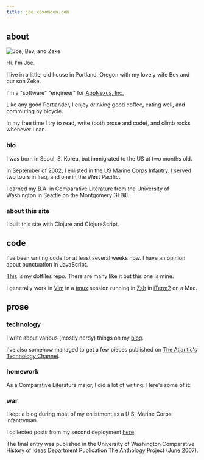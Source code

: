 ```yaml
---
title: joe.xoxomoon.com
---
```


## about

![Joe, Bev, and Zeke](https://lh3.googleusercontent.com/-xR5D8jUlHOc/UT7B1UII5cI/AAAAAAAAKyo/sJzka0VGc-0/s1011/DSC_8087.JPG)

Hi. I'm Joe.

I live in a little, old house in Portland, Oregon with my lovely wife Bev and our son Zeke.

I'm a "software" "engineer" for [AppNexus, Inc.](http://www.appnexus.com/)

Like any good Portlander, I enjoy drinking good coffee, eating well, and commuting by bicycle.

In my free time I try to read, write (both prose and code), and climb rocks whenever I can.

### bio

I was born in Seoul, S. Korea, but immigrated to the US at two months old.

In September of 2002, I enlisted in the US Marine Corps Infantry. I served two tours in Iraq, and one in the West Pacific.

I earned my B.A. in Comparative Literature from the University of Washington in Seattle on the Montgomery GI Bill.

### about this site

I built this site with Clojure and ClojureScript.

## code

I've been writing code for at least several weeks now. I have an opinion about punctuation in JavaScript.

[This](https://github.com/joebadmo/dotfiles) is my dotfiles repo. There are many like it but this one is mine.

I generally work in [Vim](http://www.vim.org/) in a [tmux](http://tmux.sourceforge.net/) session running in [Zsh](http://www.zsh.org/) in [iTerm2](http://www.iterm2.com/#/section/home) on a Mac.

## prose

### technology

I write about various (mostly nerdy) things on my [blog](/blog).

I've also somehow managed to get a few pieces published on [The Atlantic's Technology Channel](http://www.theatlantic.com/joe-moon/).

### homework

As a Comparative Literature major, I did a lot of writing. Here's some of it:

<section name="homework-list"></section>

### war

I kept a blog during most of my enlistment as a U.S. Marine Corps infantryman.

I collected posts from my second deployment [here](http://servicerecordbook.com).

The final entry was published in the University of Washington Comparative History of Ideas Department Publication The Anthology Project ([June 2007](https://depts.washington.edu/chid/The_Anthology_Project/2007/)).
